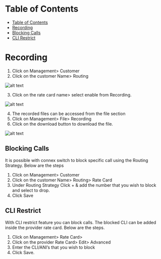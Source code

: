 # Table of Contents

* [Table of Contents](#table-of-contents)
* [Recording](#recording)
* [Blocking Calls](#blocking-calls)
* [CLI Restrict](#cli-restrict)

# Recording

1. Click on Management> Customer
2. Click on the customer Name> Routing

![alt text][recording-1]

3. Click on the rate card name> select enable from Recording.

![alt text][recording-2]

4. The recorded files can be accessed from the file section
5. Click on Management> File> Recording
6. Click on the download button to download the file.

![alt text][recording-3]

## Blocking Calls

It is possible with connex switch to block specific call using the Routing Strategy. Below are the steps

1. Click on Management> Customer
2. Click on the customer Name> Routing> Rate Card
3. Under Routing Strategy Click + & add the number that you wish to block and select to drop.
4. Click Save
 
## CLI Restrict

With CLI restrict feature you can block calls. The blocked CLI can be added inside the provider rate card. Below are the steps.

1. Click on Management> Rate Card> 
2. Click on the provider Rate Card> Edit> Advanced
3. Enter the CLI/ANI’s that you wish to block
4. Click Save.


[recording-1]: https://raw.githubusercontent.com/digipigeon/connexcs-user-docs/master/new-img/recording-1.png "recording-1"
[recording-2]: https://raw.githubusercontent.com/digipigeon/connexcs-user-docs/master/new-img/recording-2.png "recording-2"
[recording-3]: https://raw.githubusercontent.com/digipigeon/connexcs-user-docs/master/new-img/recording-2.png "recording-3"
